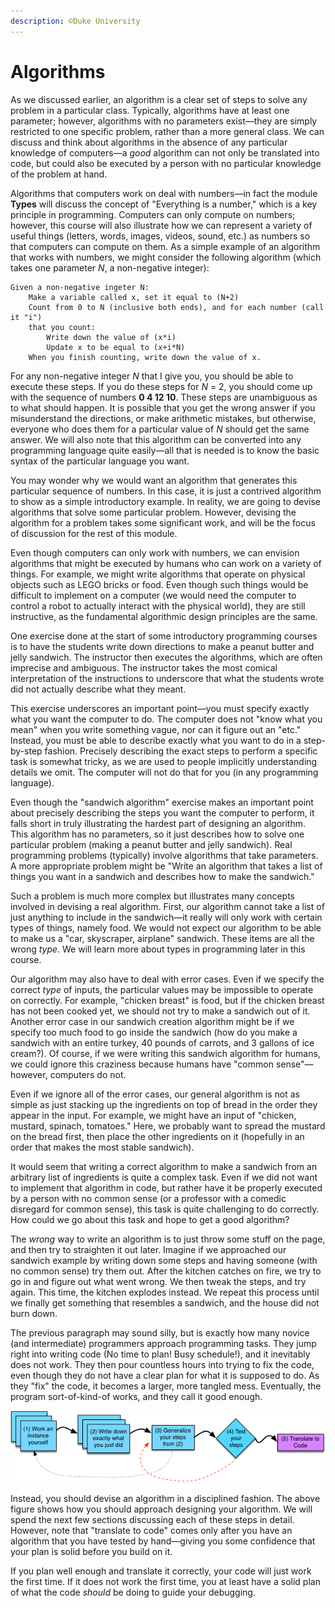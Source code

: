 ```yaml
---
description: ©Duke University
---
```


# Algorithms

As we discussed earlier, an algorithm is a clear set of steps to solve any problem in a particular class. Typically, algorithms have at least one parameter; however, algorithms with no parameters exist—they are simply restricted to one specific problem, rather than a more general class. We can discuss and think about algorithms in the absence of any particular knowledge of computers—a _good_ algorithm can not only be translated into code, but could also be executed by a person with no particular knowledge of the problem at hand.

Algorithms that computers work on deal with numbers—in fact the module **Types** will discuss the concept of "Everything is a number," which is a key principle in programming. Computers can only compute on numbers; however, this course will also illustrate how we can represent a variety of useful things \(letters, words, images, videos, sound, etc.\) as numbers so that computers can compute on them. As a simple example of an algorithm that works with numbers, we might consider the following algorithm \(which takes one parameter _N_, a non-negative integer\):

```text
Given a non-negative ingeter N:
    Make a variable called x, set it equal to (N+2)
    Count from 0 to N (inclusive both ends), and for each number (call it "i")
    that you count:
        Write down the value of (x*i)
        Update x to be equal to (x+i*N)
    When you finish counting, write down the value of x.
```

For any non-negative integer _N_ that I give you, you should be able to execute these steps. If you do these steps for _N_ = 2, you should come up with the sequence of numbers **0 4 12 10**. These steps are unambiguous as to what should happen. It is possible that you get the wrong answer if you misunderstand the directions, or make arithmetic mistakes, but otherwise, everyone who does them for a particular value of _N_ should get the same answer. We will also note that this algorithm can be converted into any programming language quite easily—all that is needed is to know the basic syntax of the particular language you want.

You may wonder why we would want an algorithm that generates this particular sequence of numbers. In this case, it is just a contrived algorithm to show as a simple introductory example. In reality, we are going to devise algorithms that solve some particular problem. However, devising the algorithm for a problem takes some significant work, and will be the focus of discussion for the rest of this module.

Even though computers can only work with numbers, we can envision algorithms that might be executed by humans who can work on a variety of things. For example, we might write algorithms that operate on physical objects such as LEGO bricks or food. Even though such things would be difficult to implement on a computer \(we would need the computer to control a robot to actually interact with the physical world\), they are still instructive, as the fundamental algorithmic design principles are the same.

One exercise done at the start of some introductory programming courses is to have the students write down directions to make a peanut butter and jelly sandwich. The instructor then executes the algorithms, which are often imprecise and ambiguous. The instructor takes the most comical interpretation of the instructions to underscore that what the students wrote did not actually describe what they meant.

This exercise underscores an important point—you must specify exactly what you want the computer to do. The computer does not "know what you mean" when you write something vague, nor can it figure out an "etc." Instead, you must be able to describe exactly what you want to do in a step-by-step fashion. Precisely describing the exact steps to perform a specific task is somewhat tricky, as we are used to people implicitly understanding details we omit. The computer will not do that for you \(in any programming language\).

Even though the "sandwich algorithm" exercise makes an important point about precisely describing the steps you want the computer to perform, it falls short in truly illustrating the hardest part of designing an algorithm. This algorithm has no parameters, so it just describes how to solve one particular problem \(making a peanut butter and jelly sandwich\). Real programming problems \(typically\) involve algorithms that take parameters. A more appropriate problem might be "Write an algorithm that takes a list of things you want in a sandwich and describes how to make the sandwich."

Such a problem is much more complex but illustrates many concepts involved in devising a real algorithm. First, our algorithm cannot take a list of just anything to include in the sandwich—it really will only work with certain types of things, namely food. We would not expect our algorithm to be able to make us a "car, skyscraper, airplane" sandwich. These items are all the wrong _type_. We will learn more about types in programming later in this course.

Our algorithm may also have to deal with error cases. Even if we specify the correct _type_ of inputs, the particular values may be impossible to operate on correctly. For example, "chicken breast" is food, but if the chicken breast has not been cooked yet, we should not try to make a sandwich out of it. Another error case in our sandwich creation algorithm might be if we specify too much food to go inside the sandwich \(how do you make a sandwich with an entire turkey, 40 pounds of carrots, and 3 gallons of ice cream?\). Of course, if we were writing this sandwich algorithm for humans, we could ignore this craziness because humans have "common sense"—however, computers do not.

Even if we ignore all of the error cases, our general algorithm is not as simple as just stacking up the ingredients on top of bread in the order they appear in the input. For example, we might have an input of "chicken, mustard, spinach, tomatoes." Here, we probably want to spread the mustard on the bread first, then place the other ingredients on it \(hopefully in an order that makes the most stable sandwich\).

It would seem that writing a correct algorithm to make a sandwich from an arbitrary list of ingredients is quite a complex task. Even if we did not want to implement that algorithm in code, but rather have it be properly executed by a person with no common sense \(or a professor with a comedic disregard for common sense\), this task is quite challenging to do correctly. How could we go about this task and hope to get a good algorithm?

The _wrong_ way to write an algorithm is to just throw some stuff on the page, and then try to straighten it out later. Imagine if we approached our sandwich example by writing down some steps and having someone \(with no common sense\) try them out. After the kitchen catches on fire, we try to go in and figure out what went wrong. We then tweak the steps, and try again. This time, the kitchen explodes instead. We repeat this process until we finally get something that resembles a sandwich, and the house did not burn down.

The previous paragraph may sound silly, but is exactly how many novice \(and intermediate\) programmers approach programming tasks. They jump right into writing code \(No time to plan! Busy schedule!\), and it inevitably does not work. They then pour countless hours into trying to fix the code, even though they do not have a clear plan for what it is supposed to do. As they "fix" the code, it becomes a larger, more tangled mess. Eventually, the program sort-of-kind-of works, and they call it good enough.

![](../.gitbook/assets/5c8c-gxdeeek3w6ssg7ong_14c30e5d4001b16dc1ff80de428ba04d_01_steps_new.png)

Instead, you should devise an algorithm in a disciplined fashion. The above figure shows how you should approach designing your algorithm. We will spend the next few sections discussing each of these steps in detail. However, note that "translate to code" comes only after you have an algorithm that you have tested by hand—giving you some confidence that your plan is solid before you build on it.

If you plan well enough and translate it correctly, your code will just work the first time. If it does not work the first time, you at least have a solid plan of what the code _should_ be doing to guide your debugging.

